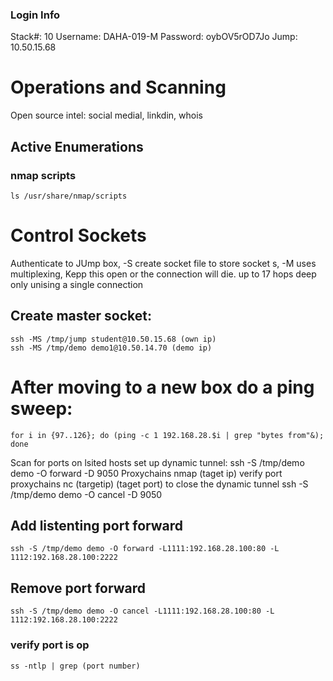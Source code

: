 ### Login Info
Stack#: 10
Username: DAHA-019-M
Password: oybOV5rOD7Jo
Jump: 10.50.15.68
# Operations and Scanning
Open source intel:
social medial, linkdin, whois
## Active Enumerations
### nmap scripts
    ls /usr/share/nmap/scripts
# Control Sockets
Authenticate to JUmp box, -S create socket file to store socket s, -M uses multiplexing, Kepp this open or the connection will die. up to 17 hops deep only unising a single connection
## Create master socket:
    ssh -MS /tmp/jump student@10.50.15.68 (own ip)
    ssh -MS /tmp/demo demo1@10.50.14.70 (demo ip)

# After moving to a new box do a ping sweep:
    for i in {97..126}; do (ping -c 1 192.168.28.$i | grep "bytes from"&); done

Scan for ports on lsited hosts
set up dynamic tunnel:
ssh -S /tmp/demo demo -O forward -D 9050
Proxychains nmap (taget ip) 
verify port
proxychains nc (targetip) (taget port)
to close the dynamic tunnel
ssh -S /tmp/demo demo -O cancel -D 9050
## Add listenting port forward
    ssh -S /tmp/demo demo -O forward -L1111:192.168.28.100:80 -L 1112:192.168.28.100:2222
## Remove port forward
    ssh -S /tmp/demo demo -O cancel -L1111:192.168.28.100:80 -L 1112:192.168.28.100:2222
### verify port is op 
    ss -ntlp | grep (port number)
